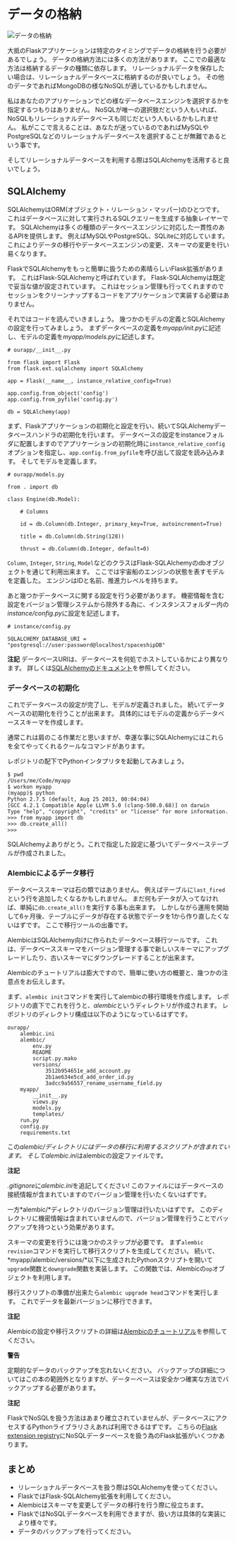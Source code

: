 # データの格納

![データの格納](images/storing.png)

大抵のFlaskアプリケーションは特定のタイミングでデータの格納を行う必要があるでしょう。
データの格納方法には多くの方法があります。
ここでの最適な方法は格納するデータの種類に依存します。
リレーショナルデータを保存したい場合は、リレーショナルデータベースに格納するのが良いでしょう。
その他のデータであればMongoDBの様なNoSQLが適しているかもしれません。

私はあなたのアプリケーションでどの様なデータベースエンジンを選択するかを指定するつもりはありません。
NoSQLが唯一の選択肢だという人もいれば、NoSQLもリレーショナルデータベースも同じだという人もいるかもしれません。
私がここで言えることは、あなたが迷っているのであればMySQLやPostgreSQLなどのリレーショナルデータベースを選択することが無難であるという事です。

そしてリレーショナルデータベースを利用する際はSQLAlchemyを活用すると良いでしょう。

## SQLAlchemy

SQLAlchemyはORM(オブジェクト・リレーション・マッパー)のひとつです。
これはデータベースに対して実行されるSQLクエリーを生成する抽象レイヤーです。
SQLAlchemyは多くの種類のデータベースエンジンに対応した一貫性のあるAPIを提供します。
例えばMySQLやPostgreSQL、SQLiteに対応しています。
これによりデータの移行やデータベースエンジンの変更、スキーマの変更を行い易くなります。

FlaskでSQLAlchemyをもっと簡単に扱うための素晴らしいFlask拡張があります。
これはFlask-SQLAlchemyと呼ばれています。
Flask-SQLAlchemyは既定で妥当な値が設定されています。
これはセッション管理も行ってくれますのでセッションをクリーンナップするコードをアプリケーションで実装する必要はありません。

それではコードを読んでいきましょう。
幾つかのモデルの定義とSQLAlchemyの設定を行ってみましょう。
まずデータベースの定義を*myapp/init.py*に記述し、モデルの定義を*myapp/models.py*に記述します。

~~~ {language="Python"}
# ourapp/__init__.py

from flask import Flask
from flask.ext.sqlalchemy import SQLAlchemy

app = Flask(__name__, instance_relative_config=True)

app.config.from_object('config')
app.config.from_pyfile('config.py')

db = SQLAlchemy(app)
~~~

まず、Flaskアプリケーションの初期化と設定を行い、続いてSQLAlchemyデータベースハンドラの初期化を行います。
データベースの設定をinstanceフォルダに配置しますのでアプリケーションの初期化時に`instance_relative_config`オプションを指定し、`app.config.from_pyfile`を呼び出して設定を読み込みます。
そしてモデルを定義します。

~~~ {language="Python"}
# ourapp/models.py

from . import db

class Engine(db.Model):

    # Columns

    id = db.Column(db.Integer, primary_key=True, autoincrement=True)

    title = db.Column(db.String(128))

    thrust = db.Column(db.Integer, default=0)
~~~

`Column`, `Integer`, `String`, `Model`などのクラスはFlask-SQLAlchemyのdbオブジェクトを通じて利用出来ます。
ここでは宇宙船のエンジンの状態を表すモデルを定義した。
エンジンはIDと名前、推進力レベルを持ちます。

あと幾つかデータベースに関する設定を行う必要があります。
機密情報を含む設定をバージョン管理システムから除外する為に、インスタンスフォルダー内の*instance/config.py*に設定を記述します。

~~~ {language="Python"}
# instance/config.py

SQLALCHEMY_DATABASE_URI = "postgresql://user:password@localhost/spaceshipDB"
~~~

**注記**
データベースURIは、データベースを何処でホストしているかにより異なります。
詳しくは[SQLAlchemyのドキュメント](http://docs.sqlalchemy.org/en/latest/core/engines.html?highlight=database#database-urls)を参照してください。

### データベースの初期化

これでデータベースの設定が完了し、モデルが定義されました。
続いてデータベースの初期化を行うことが出来ます。
具体的にはモデルの定義からデータベーススキーマを作成します。

通常これは肩のこる作業だと思いますが、幸運な事にSQLAlchemyにはこれらを全てやってくれるクールなコマンドがあります。

レポジトリの配下でPythonインタプリタを起動してみましょう。

~~~ {language="command"}
$ pwd
/Users/me/Code/myapp
$ workon myapp
(myapp)$ python
Python 2.7.5 (default, Aug 25 2013, 00:04:04) 
[GCC 4.2.1 Compatible Apple LLVM 5.0 (clang-500.0.68)] on darwin
Type "help", "copyright", "credits" or "license" for more information.
>>> from myapp import db
>>> db.create_all()
>>>
~~~

SQLAlchemyよありがとう。これで指定した設定に基づいてデータベーステーブルが作成されました。

### Alembicによるデータ移行

データベーススキーマは石の類ではありません。
例えばテーブルに`last_fired`という行を追加したくなるかもしれません。
まだ何もデータが入ってなければ、単純に`db.create_all()`を実行する事も出来ます。
しかしながら運用を開始して6ヶ月後、テーブルにデータが存在する状態でデータを1から作り直したくないはずです。
ここで移行ツールの出番です。

AlembicはSQLAlchemy向けに作られたデータベース移行ツールです。
これは、データベーススキーマをバージョン管理する事で新しいスキーマにアップグレードしたり、古いスキーマにダウングレードすることが出来ます。

Alembicのチュートリアルは膨大ですので、簡単に使い方の概要と、幾つかの注意点をお伝えします。

まず、`alembic init`コマンドを実行してalembicの移行環境を作成します。
レポジトリの直下でこれを行うと、*alembic*というディレクトリが作成されます。
レポジトリのディレクトリ構成は以下のようになっているはずです。

~~~
ourapp/
    alembic.ini
    alembic/
        env.py
        README
        script.py.mako
        versions/
            3512b954651e_add_account.py
            2b1ae634e5cd_add_order_id.py
            3adcc9a56557_rename_username_field.py
    myapp/
        __init__.py
        views.py
        models.py
        templates/
    run.py
    config.py
    requirements.txt
~~~

この*alembic/*ディレクトリにはデータの移行に利用するスクリプトが含まれています。
そして*alembic.ini*はalembicの設定ファイルです。

**注記**

*.gitignore*に*alembic.ini*を追記してください!
このファイルにはデータベースの接続情報が含まれていますのでバージョン管理を行いたくないはずです。

一方*alembic/*ディレクトリのバージョン管理は行いたいはずです。
このディレクトリに機密情報は含まれていませんので、バージョン管理を行うことでバックアップを持つという効果があります。

スキーマの変更を行うには幾つかのステップが必要です。
まず`alembic revision`コマンドを実行して移行スクリプトを生成してください。
続いて、*myapp/alembic/versions/*以下に生成されたPythonスクリプトを開いて`upgrade`関数と`downgrade`関数を実装します。
この関数では、Alembicの`op`オブジェクトを利用します。

移行スクリプトの準備が出来たら`alembic upgrade head`コマンドを実行します。
これでデータを最新バージョンに移行できます。

**注記**

Alembicの設定や移行スクリプトの詳細は[Alembicのチュートリアル](http://alembic.readthedocs.org/en/latest/tutorial.html)を参照してください。

**警告**

定期的なデータのバックアップを忘れないください。
バックアップの詳細についてはこの本の範囲外となりますが、データーベースは安全かつ確実な方法でバックアップする必要があります。

**注記**

FlaskでNoSQLを扱う方法はあまり確立されていませんが、データベースにアクセスするPythonライブラリさえあれば利用できるはずです。
こちらの[Flask extension registry](http://flask.pocoo.org/extensions/)にNoSQLデーターベースを扱う為のFlask拡張がいくつかあります。

## まとめ

- リレーショナルデータベースを扱う際はSQLAlchemyを使ってください。
- FlaskではFlask-SQLAlchemy拡張を利用してください。
- Alembicはスキーマを変更してデータの移行を行う際に役立ちます。
- FlaskではNoSQLデータベースを利用できますが、扱い方は具体的な実装により様々です。
- データのバックアップを行ってください。

